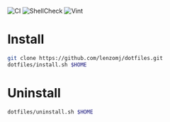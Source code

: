 ![CI](https://github.com/lenzomj/dotfiles/workflows/CI/badge.svg)
![ShellCheck](https://github.com/lenzomj/dotfiles/workflows/ShellCheck/badge.svg)
![Vint](https://github.com/lenzomj/dotfiles/workflows/Vint/badge.svg)

# Install
```bash
git clone https://github.com/lenzomj/dotfiles.git
dotfiles/install.sh $HOME
```
# Uninstall
```bash
dotfiles/uninstall.sh $HOME
```

